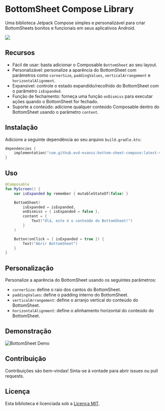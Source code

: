 # BottomSheet Compose Library

Uma biblioteca Jetpack Compose simples e personalizável para criar BottomSheets bonitos e funcionais em seus aplicativos Android.

[![](https://jitpack.io/v/evd-evanss/bottom-sheet-compose.svg)](https://jitpack.io/#evd-evanss/bottom-sheet-compose)

## Recursos

* Fácil de usar: basta adicionar o Composable `BottomSheet` ao seu layout.
* Personalizável: personalize a aparência do BottomSheet com parâmetros como `cornerSize`, `paddingValues`, `verticalArrangement` e `horizontalAlignment`.
* Expansível: controle o estado expandido/recolhido do BottomSheet com o parâmetro `isExpanded`.
* Função de fechamento: forneça uma função `onDismiss` para executar ações quando o BottomSheet for fechado.
* Suporte a conteúdo: adicione qualquer conteúdo Composable dentro do BottomSheet usando o parâmetro `content`.

## Instalação

Adicione a seguinte dependência ao seu arquivo `build.gradle.kts`:

```kotlin
dependencies { 
    implementation("com.github.evd-evanss:bottom-sheet-compose:latest-version" )
}
```

## Uso
```kotlin
@Composable
fun MyScreen() {
    var isExpanded by remember { mutableStateOf(false) }

    BottomSheet(
        isExpanded = isExpanded,
        onDismiss = { isExpanded = false },
        content = {
            Text("Olá, este é o conteúdo do BottomSheet!")
        }
    )

    Button(onClick = { isExpanded = true }) {
        Text("Abrir BottomSheet")
    }
}
```

## Personalização

Personalize a aparência do BottomSheet usando os seguintes parâmetros:

* `cornerSize`: define o raio dos cantos do BottomSheet.
* `paddingValues`: define o padding interno do BottomSheet.
* `verticalArrangement`: define o arranjo vertical do conteúdo do BottomSheet.
* `horizontalAlignment`: define o alinhamento horizontal do conteúdo do BottomSheet.

## Demonstração

![BottomSheet Demo](demo.gif)

## Contribuição

Contribuições são bem-vindas! Sinta-se à vontade para abrir issues ou pull requests.

## Licença

Esta biblioteca é licenciada sob a [Licença MIT](LICENSE).